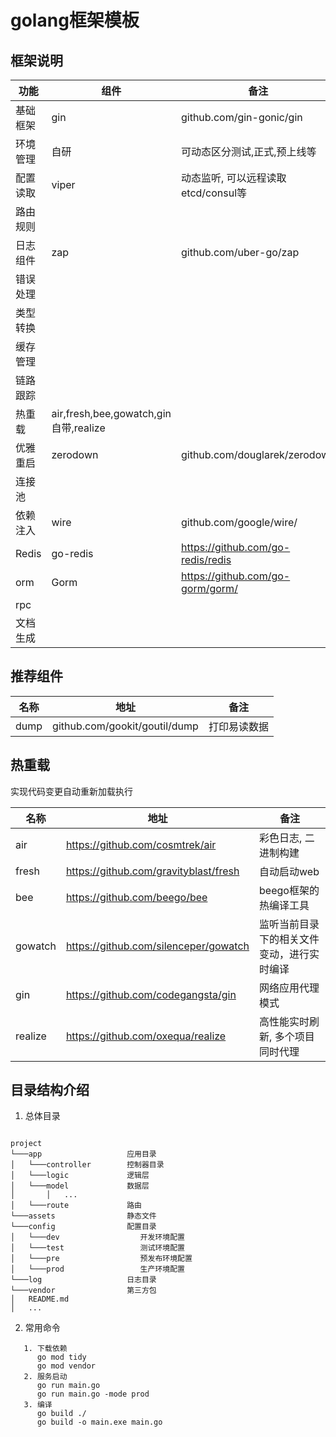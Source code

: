 # golang框架模板

## 框架说明

| 功能 | 组件	| 备注
| ------------------- | ------------------- | ------------------- |
| 基础框架 |gin |github.com/gin-gonic/gin |
| 环境管理 |自研 | 可动态区分测试,正式,预上线等 |
| 配置读取 |viper | 动态监听, 可以远程读取etcd/consul等 |
| 路由规则 | | |
| 日志组件 | zap|github.com/uber-go/zap |
| 错误处理 | | |
| 类型转换 | | |
| 缓存管理 | | |
| 链路跟踪 | | |
| 热重载 |air,fresh,bee,gowatch,gin自带,realize | |
| 优雅重启 |zerodown |github.com/douglarek/zerodown |
| 连接池 | | |
| 依赖注入 |wire |github.com/google/wire/ |
| Redis |go-redis |https://github.com/go-redis/redis |
| orm |Gorm | https://github.com/go-gorm/gorm/|
| rpc | | |
| 文档生成 | | |

## 推荐组件
| 名称 | 地址	| 备注
| ------------------- | ------------------- | ------------------- |
| dump |github.com/gookit/goutil/dump | 打印易读数据 |

## 热重载
实现代码变更自动重新加载执行

| 名称 | 地址	| 备注
| ------------------- | ------------------- | ------------------- |
| air |https://github.com/cosmtrek/air | 彩色日志, 二进制构建 |
| fresh |https://github.com/gravityblast/fresh | 自动启动web |
| bee |https://github.com/beego/bee | beego框架的热编译工具 |
| gowatch |https://github.com/silenceper/gowatch | 监听当前目录下的相关文件变动，进行实时编译 |
| gin |https://github.com/codegangsta/gin | 网络应用代理模式 |
| realize |https://github.com/oxequa/realize | 高性能实时刷新, 多个项目同时代理 |


## 目录结构介绍

1. 总体目录

```

project  
└───app                   应用目录
│   └───controller        控制器目录
│   └───logic             逻辑层
│   └───model             数据层
│       │   ...
│   └───route             路由
└───assets                静态文件
└───config                配置目录
│   └───dev                  开发环境配置
│   └───test                 测试环境配置
│   └───pre                  预发布环境配置
│   └───prod                 生产环境配置
└───log                   日志目录
└───vendor                第三方包
│   README.md   
│   ...

```


2. 常用命令

```golang
   1. 下载依赖
      go mod tidy
      go mod vendor
   2. 服务启动  
      go run main.go
      go run main.go -mode prod
   3. 编译
      go build ./ 
      go build -o main.exe main.go


```